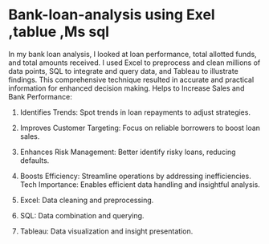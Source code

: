 # Bank-loan-analysis using Exel ,tablue ,Ms sql 
In my bank loan analysis, I looked at loan performance, total allotted funds, and total amounts received. I used Excel to preprocess and clean millions of data points, SQL to integrate and query data, and Tableau to illustrate findings. This comprehensive technique resulted in accurate and practical information for enhanced decision making.
  Helps to Increase Sales and Bank Performance:
1) Identifies Trends: Spot trends in loan repayments to adjust strategies.
2) Improves Customer Targeting: Focus on reliable borrowers to boost loan sales.
3) Enhances Risk Management: Better identify risky loans, reducing defaults.
4) Boosts Efficiency: Streamline operations by addressing inefficiencies.
  Tech Importance: Enables efficient data handling and insightful analysis.

1) Excel: Data cleaning and preprocessing.

2) SQL: Data combination and querying.

3) Tableau: Data visualization and insight presentation.






